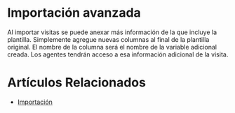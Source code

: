 # Importación avanzada

Al importar visitas se puede anexar más información de la que incluye
la plantilla. Simplemente agregue nuevas columnas al final de la plantilla
original. El nombre de la columna será el nombre de la variable adicional
creada. Los agentes tendrán acceso a esa información adicional de la
visita.

# Artículos Relacionados

* [Importación](importación)

